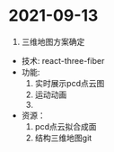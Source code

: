 # 2021-09-13
1. 三维地图方案确定
- 技术: react-three-fiber
- 功能: 
    1. 实时展示pcd点云图
    3. 运动动画
    4. 
- 资源：
    1. pcd点云拟合成面
    2. 结构三维地图git 